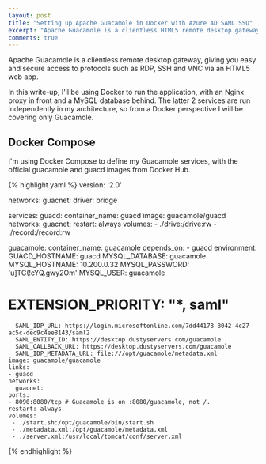 ```yaml
---
layout: post
title: "Setting up Apache Guacamole in Docker with Azure AD SAML SSO"
excerpt: "Apache Guacamole is a clientless HTML5 remote desktop gateway. This is a quick guide on getting it up and running in Docker with SSO to Azure AD - ideal for home lab or small business environments."
comments: true
---
```

Apache Guacamole is a clientless remote desktop gateway, giving you easy and secure access to protocols such as RDP, SSH and VNC via an HTML5 web app.

In this write-up, I'll be using Docker to run the application, with an Nginx proxy in front and a MySQL database behind. The latter 2 services are run independently in my architecture, so from a Docker perspective I will be covering only Guacamole.

## Docker Compose
I'm using Docker Compose to define my Guacamole services, with the official guacamole and guacd images from Docker Hub.

{% highlight yaml %}
version: '2.0'

networks:
  guacnet:
    driver: bridge

services:
  guacd:
    container_name: guacd
    image: guacamole/guacd
    networks:
      guacnet:
    restart: always
    volumes:
    - ./drive:/drive:rw
    - ./record:/record:rw

  guacamole:
    container_name: guacamole
    depends_on:
    - guacd
    environment:
      GUACD_HOSTNAME: guacd
      MYSQL_DATABASE: guacamole
      MYSQL_HOSTNAME: 10.200.0.32
      MYSQL_PASSWORD: 'u]TC(!cYQ.gwy2Om'
      MYSQL_USER: guacamole
#      EXTENSION_PRIORITY: "*, saml"
      SAML_IDP_URL: https://login.microsoftonline.com/7dd44178-8042-4c27-ac5c-dec9c4ee8143/saml2
      SAML_ENTITY_ID: https://desktop.dustyservers.com/guacamole
      SAML_CALLBACK_URL: https://desktop.dustyservers.com/guacamole
      SAML_IDP_METADATA_URL: file:///opt/guacamole/metadata.xml
    image: guacamole/guacamole
    links:
    - guacd
    networks:
      guacnet:
    ports:
    - 8090:8080/tcp # Guacamole is on :8080/guacamole, not /.
    restart: always
    volumes:
     - ./start.sh:/opt/guacamole/bin/start.sh
     - ./metadata.xml:/opt/guacamole/metadata.xml
     - ./server.xml:/usr/local/tomcat/conf/server.xml
{% endhighlight %}
